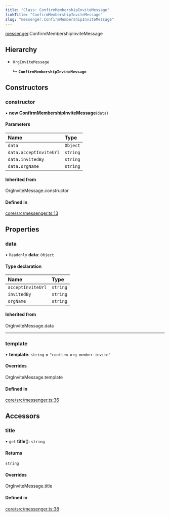 ```yaml
---
title: "Class: ConfirmMembershipInviteMessage"
linkTitle: "ConfirmMembershipInviteMessage"
slug: "messenger.ConfirmMembershipInviteMessage"
---
```


[messenger](../../modules/messenger).ConfirmMembershipInviteMessage

## Hierarchy

-   `OrgInviteMessage`

    ↳ **`ConfirmMembershipInviteMessage`**

## Constructors

### constructor

• **new ConfirmMembershipInviteMessage**(`data`)

#### Parameters

| Name                   | Type     |
| :--------------------- | :------- |
| `data`                 | `Object` |
| `data.acceptInviteUrl` | `string` |
| `data.invitedBy`       | `string` |
| `data.orgName`         | `string` |

#### Inherited from

OrgInviteMessage.constructor

#### Defined in

[core/src/messenger.ts:13](https://github.com/padloc/padloc/blob/b00eb4fd/packages/core/src/messenger.ts#L13)

## Properties

### data

• `Readonly` **data**: `Object`

#### Type declaration

| Name              | Type     |
| :---------------- | :------- |
| `acceptInviteUrl` | `string` |
| `invitedBy`       | `string` |
| `orgName`         | `string` |

#### Inherited from

OrgInviteMessage.data

---

### template

• **template**: `string` = `"confirm-org-member-invite"`

#### Overrides

OrgInviteMessage.template

#### Defined in

[core/src/messenger.ts:36](https://github.com/padloc/padloc/blob/b00eb4fd/packages/core/src/messenger.ts#L36)

## Accessors

### title

• `get` **title**(): `string`

#### Returns

`string`

#### Overrides

OrgInviteMessage.title

#### Defined in

[core/src/messenger.ts:38](https://github.com/padloc/padloc/blob/b00eb4fd/packages/core/src/messenger.ts#L38)
